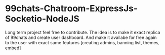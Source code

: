 # 99chats-Chatroom-ExpressJs-Socketio-NodeJS

Long term project feel free to contribute. The idea is to make it exact replica of 99chats and create user dashboard. And make it availabe for free again to the user with exact 
same features [creating admins, banning list, themes, embed]



